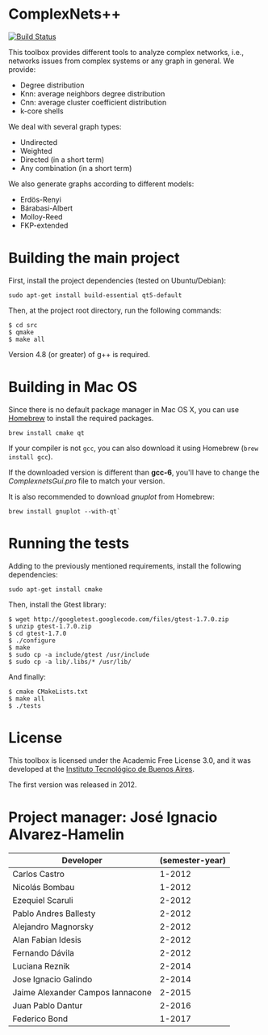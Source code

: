 ComplexNets++
=============

[![Build Status](https://travis-ci.org/ihameli/complexnets.svg?branch=master)](https://travis-ci.org/ihameli/complexnets)

This toolbox provides different tools to analyze complex networks, i.e.,
networks issues from complex systems or any graph in general. 
We provide:

  - Degree distribution
  - Knn: average neighbors degree distribution
  - Cnn: average cluster coefficient distribution
  - k-core shells

We deal with several graph types:

  - Undirected
  - Weighted
  - Directed (in a short term)
  - Any combination (in a short term)

We also generate graphs according to different models:

  - Erdös-Renyi
  - Bárabasi-Albert
  - Molloy-Reed
  - FKP-extended


Building the main project
=========================

First, install the project dependencies (tested on Ubuntu/Debian):

    sudo apt-get install build-essential qt5-default

Then, at the project root directory, run the following commands:

```
$ cd src
$ qmake
$ make all
```

Version 4.8 (or greater) of g++ is required.

Building in Mac OS
=========================
Since there is no default package manager in Mac OS X, you can use [Homebrew](http://brew.sh/) to install the required packages.

    brew install cmake qt

If your compiler is not `gcc`, you can also download it using Homebrew (`brew install gcc`).

If the downloaded version is different than **gcc-6**, you'll have to change the *ComplexnetsGui.pro* file to match your version.

It is also recommended to download *gnuplot* from Homebrew:

    brew install gnuplot --with-qt`

Running the tests
=================

Adding to the previously mentioned requirements, install the following dependencies:

    sudo apt-get install cmake

Then, install the Gtest library:

``` 
$ wget http://googletest.googlecode.com/files/gtest-1.7.0.zip
$ unzip gtest-1.7.0.zip
$ cd gtest-1.7.0
$ ./configure
$ make
$ sudo cp -a include/gtest /usr/include
$ sudo cp -a lib/.libs/* /usr/lib/
```

And finally:

```
$ cmake CMakeLists.txt
$ make all
$ ./tests
```

License
=============================================

This toolbox is licensed under the Academic Free License 3.0, and it was developed
at the [Instituto Tecnológico de Buenos Aires](https://www.itba.edu.ar).

The first version was released in 2012.

Project manager: José Ignacio Alvarez-Hamelin
=============================================

| Developer                        | (semester-year) |
|----------------------------------|-----------------|
| Carlos Castro                    | 1-2012          |
| Nicolás Bombau                   | 1-2012          |
| Ezequiel Scaruli                 | 2-2012          |
| Pablo Andres Ballesty            | 2-2012          |
| Alejandro Magnorsky              | 2-2012          |
| Alan Fabian Idesis               | 2-2012          |
| Fernando Dávila                  | 2-2012          |
| Luciana Reznik                   | 2-2014          |
| Jose Ignacio Galindo             | 2-2014          |
| Jaime Alexander Campos Iannacone | 2-2015          |
| Juan Pablo Dantur                | 2-2016          |
| Federico Bond                    | 1-2017          |
